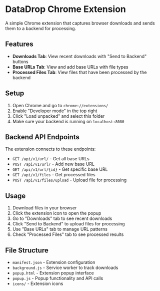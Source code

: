 # DataDrop Chrome Extension

A simple Chrome extension that captures browser downloads and sends them to a backend for processing.

## Features

- **Downloads Tab**: View recent downloads with "Send to Backend" buttons
- **Base URLs Tab**: View and add base URLs with file types
- **Processed Files Tab**: View files that have been processed by the backend

## Setup

1. Open Chrome and go to `chrome://extensions/`
2. Enable "Developer mode" in the top right
3. Click "Load unpacked" and select this folder
4. Make sure your backend is running on `localhost:8080`

## Backend API Endpoints

The extension connects to these endpoints:

- `GET /api/v1/url/` - Get all base URLs
- `POST /api/v1/url/` - Add new base URL
- `GET /api/v1/url/{id}` - Get specific base URL
- `GET /api/v1/files` - Get processed files
- `POST /api/v1/files/upload` - Upload file for processing

## Usage

1. Download files in your browser
2. Click the extension icon to open the popup
3. Go to "Downloads" tab to see recent downloads
4. Click "Send to Backend" to upload files for processing
5. Use "Base URLs" tab to manage URL patterns
6. Check "Processed Files" tab to see processed results

## File Structure

- `manifest.json` - Extension configuration
- `background.js` - Service worker to track downloads
- `popup.html` - Extension popup interface
- `popup.js` - Popup functionality and API calls
- `icons/` - Extension icons
